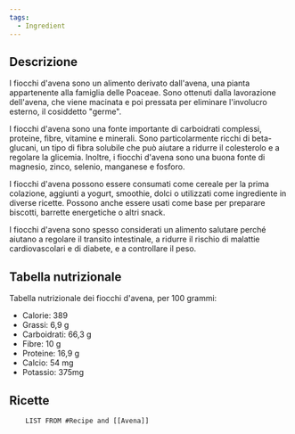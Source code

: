 ```yaml
---
tags:
  - Ingredient
---
```



## Descrizione

I fiocchi d'avena sono un alimento derivato dall'avena, una pianta appartenente alla famiglia delle Poaceae. Sono ottenuti dalla lavorazione dell'avena, che viene macinata e poi pressata per eliminare l'involucro esterno, il cosiddetto "germe".

I fiocchi d'avena sono una fonte importante di carboidrati complessi, proteine, fibre, vitamine e minerali. Sono particolarmente ricchi di beta-glucani, un tipo di fibra solubile che può aiutare a ridurre il colesterolo e a regolare la glicemia. Inoltre, i fiocchi d'avena sono una buona fonte di magnesio, zinco, selenio, manganese e fosforo.

I fiocchi d'avena possono essere consumati come cereale per la prima colazione, aggiunti a yogurt, smoothie, dolci o utilizzati come ingrediente in diverse ricette. Possono anche essere usati come base per preparare biscotti, barrette energetiche o altri snack.

I fiocchi d'avena sono spesso considerati un alimento salutare perché aiutano a regolare il transito intestinale, a ridurre il rischio di malattie cardiovascolari e di diabete, e a controllare il peso.

## Tabella nutrizionale
Tabella nutrizionale dei fiocchi d'avena, per 100 grammi:
- Calorie: 389
- Grassi: 6,9 g
- Carboidrati: 66,3 g
- Fibre: 10 g
- Proteine: 16,9 g
- Calcio: 54 mg
- Potassio: 375mg

## Ricette
```dataview
	LIST FROM #Recipe and [[Avena]]
```
